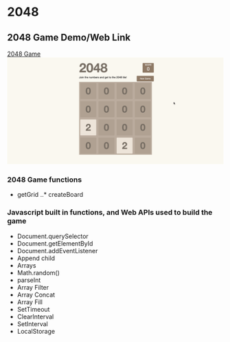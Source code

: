 # 2048

## 2048 Game Demo/Web Link

[2048 Game](https://tarekul.github.io/2048/index.html)
![](https://github.com/tarekul/2048/blob/master/2048game.gif)

### 2048 Game functions
* getGrid
..* createBoard


### Javascript built in functions, and Web APIs used to build the game
* Document.querySelector
* Document.getElementById
* Document.addEventListener
* Append child
* Arrays
* Math.random()
* parseInt
* Array Filter
* Array Concat
* Array Fill
* SetTimeout
* ClearInterval
* SetInterval
* LocalStorage

